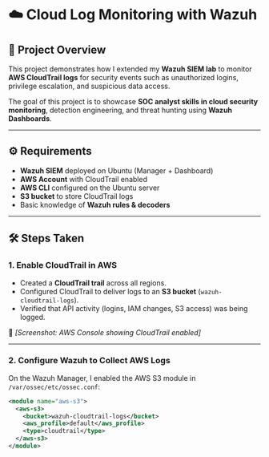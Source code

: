 # ☁️ Cloud Log Monitoring with Wazuh

## 📌 Project Overview
This project demonstrates how I extended my **Wazuh SIEM lab** to monitor **AWS CloudTrail logs** for security events such as unauthorized logins, privilege escalation, and suspicious data access.  

The goal of this project is to showcase **SOC analyst skills in cloud security monitoring**, detection engineering, and threat hunting using **Wazuh Dashboards**.  

---

## ⚙️ Requirements
- **Wazuh SIEM** deployed on Ubuntu (Manager + Dashboard)  
- **AWS Account** with CloudTrail enabled  
- **AWS CLI** configured on the Ubuntu server  
- **S3 bucket** to store CloudTrail logs  
- Basic knowledge of **Wazuh rules & decoders**

---

## 🛠️ Steps Taken

### 1. Enable CloudTrail in AWS
- Created a **CloudTrail trail** across all regions.  
- Configured CloudTrail to deliver logs to an **S3 bucket** (`wazuh-cloudtrail-logs`).  
- Verified that API activity (logins, IAM changes, S3 access) was being logged.  

📸 *[Screenshot: AWS Console showing CloudTrail enabled]*  

---

### 2. Configure Wazuh to Collect AWS Logs
On the Wazuh Manager, I enabled the AWS S3 module in `/var/ossec/etc/ossec.conf`:

```xml
<module name="aws-s3">
  <aws-s3>
    <bucket>wazuh-cloudtrail-logs</bucket>
    <aws_profile>default</aws_profile>
    <type>cloudtrail</type>
  </aws-s3>
</module>

